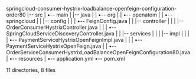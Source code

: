 springcloud-consumer-hystrix-loadbalance-openfeign-configuration-order80
|-- src
|   •-- main
|       |-- java
|       |   •-- org
|       |       •-- openatom
|       |           •-- springcloud
|       |               |-- config
|       |               |   •-- FeignConfig.java
|       |               |-- controller
|       |               |   |-- OrderConsumerHystrixController.java
|       |               |   •-- SpringCloudServiceDiscoveryController.java
|       |               |-- services
|       |               |   |-- impl
|       |               |   |   •-- PaymentServiceHystrixOpenFeignImpl.java
|       |               |   •-- PaymentServiceHystrixOpenFeign.java
|       |               •-- OrderServiceConsumerHystrixLoadBalanceOpenFeignConfiguration80.java
|       •-- resources
|           •-- application.yml
•-- pom.xml

11 directories, 8 files
